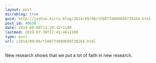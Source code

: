 ```yaml
---
layout: post
microblog: true
guid: http://joshua.micro.blog/2014/09/08/t508774009689739264.html
post_id: 40638
date: 2014-09-08T11:29:11+1100
lastmod: 2019-07-30T17:41:46+1100
type: post
url: /2014/09/08/t508774009689739264.html
---
```

New research shows that we put a lot of faith in new research.
